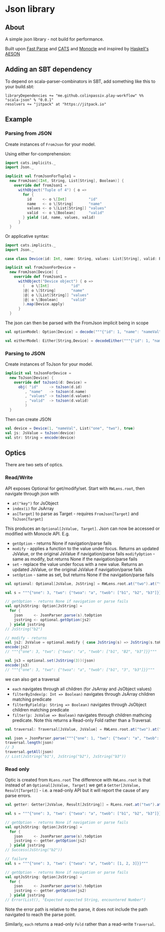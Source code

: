 # Json library

## About

A simple json library - not build for performance.

Built upon [Fast Parse](http://www.lihaoyi.com/fastparse/)
and [CATS](https://github.com/typelevel/cats)
and [Monocle](https://github.com/julien-truffaut/Monocle)
and inspired by [Haskell's AESON](https://hackage.haskell.org/package/aeson)

## Adding an SBT dependency

To depend on scala-parser-combinators in SBT, add something like this to your build.sbt:

```
libraryDependencies += "me.github.colinpassiv.play-workflow" %% "scala-json" % "0.0.1"
resolvers += "jitpack" at "https://jitpack.io"
```
## Example

### Parsing from JSON

Create instances of `FromJson` for your model.

Using either for-comprehension:

```scala
import cats.implicits._
import Json._

implicit val fromJsonForTuple1 =
  new FromJson[(Int, String, List[String], Boolean)] {
    override def fromJson1 =
      withObject("Tuple of 4") { o =>
        for {
          id     <- o \[Int]          "id"
          name   <- o \[String]       "name"
          values <- o \[List[String]] "values"
          valid  <- o \[Boolean]      "valid"
        } yield (id, name, values, valid)
      }
  }
```

Or applicative syntax:

```scala
import cats.implicits._
import Json._

case class Device(id: Int, name: String, values: List[String], valid: Boolean)

implicit val fromJsonForDevice =
  new FromJson[Device] {
    override def fromJson1 =
      withObject("Device object") { o =>
        (   o \[Int]          "id"
        |@| o \[String]       "name"
        |@| o \[List[String]] "values"
        |@| o \[Boolean]      "valid"
        ).map(Device.apply)
      }
  }
```

The json can then be parsed with the FromJson implicit being in scope

```scala
val optionModel: Option[Device] = decode("""{"id": 1, "name": "nameVal", "values": ["one", "two"], "valid": true}""")

val eitherModel: Either[String,Device] = decodeEither("""{"id": 1, "name": "nameVal", "values": ["one", "two"], "valid": true}""")
```

### Parsing to JSON

Create instances of ToJson for your model.

```scala
implicit val toJsonForDevice =
  new ToJson[Device] {
    override def toJson1(d: Device) =
      obj( "id"     -> toJson(d.id)
         , "name"   -> toJson(d.name)
         , "values" -> toJson(d.values)
         , "valid"  -> toJson(d.valid)
         )
  }
```

Then can create JSON

```scala
val device = Device(1, "nameVal", List("one", "two"), true)
val js: JsValue = toJson(device)
val str: String = encode(device)
```


## Optics

There are two sets of optics.

### Read/Write

API exposes Optional for get/modify/set.
Start with ```RWLens.root```, then navigate through json with
- `at("key")` for JsObject
- `index(i)` for JsArray
- `as[Target]` to parse as Target - requires `FromJson[Target]` and `ToJson[Target]`

This produces an `Optional[JsValue, Target]`. Json can now be accessed or modified with Monocle API. E.g.
- `getOption` - returns None if navigation/parse fails
- `modify` - applies a function to the value under focus. Returns an updated JsValue, or the original JsValue if navigation/parse fails
  `modifyOption` - same as modify, but returns None if the navigation/parse fails
- `set` - replace the value under focus with a new value. Returns an updated JsValue, or the original JsValue if navigation/parse fails
- `setOption` - same as set, but returns None if the navigation/parse fails

```scala
val optional: Optional[JsValue, JsString] = RWLens.root.at("two").at("twob").index(1).as[JsString]

val s = """{"one": 3, "two": {"twoa": "a", "twob": ["b1", "b2", "b3"]}}"""

// getOption - returns None if navigation or parse fails
val optJsString: Option[JsString] =
  for {
    json     <- JsonParser.parse(s).toOption
    jsstring <- optional.getOption(js2)
  } yield jsstring
// JsString("b2")

// modify - returns
val js2: JsValue = optional.modify { case JsString(s) => JsString(s.toUpper) }(json)
encode(js2)
// """{"one": 3, "two": {"twoa": "a", "twob": ["b1", "B2", "b3"]}}"""

val js3 = optional.set(JsString(3))(json)
encode(js3)
// """{"one": 3, "two": {"twoa": "a", "twob": ["b1", "3", "b3"]}}"""
```

we can also get a traversal
- `each` navigates through all children (for JsArray and JsObject values)
- `filterByIndex(p: Int => Boolean)` navigates through JsArray children matching predicate
- `filterByField(p: String => Boolean)` navigates through JsObject children matching predicate
- `filter(p: JsValue => Boolean)` navigates through children mathcing predicate. Note this returns a Read-only Fold rather than a Traversal.

```scala
val traversal: Traversal[JsValue, JsValue] = RWLens.root.at("two").at("twob").each

val json = JsonParser.parse("""{"one": 1, "two": {"twoa": "a", "twob": ["b1", "b2", "b3"]}}""").toOption.getOrElse(sys.error("Failed to parse json"))
traversal.length(json)
// 3
traversal.getAll(json)
// List(JsString("b1"), JsString("b2"), JsString("b3"))
```

### Read only

Optic is created from `RLens.root`
The difference with `RWLens.root` is that instead of an `Optional[JsValue, Target]` we get a `Getter[JsValue, Result[Target]]` - i.e. a read-only API but it will report the cause of any parse errors.

```scala
val getter: Getter[JsValue, Result[JsString]] = RLens.root.at("two").at("twob").index(1).as[JsString]

val s = """{"one": 3, "two": {"twoa": "a", "twob": ["b1", "b2", "b3"]}}"""

// getOption - returns None if navigation or parse fails
val optJsString: Option[JsString] =
  for {
    json     <- JsonParser.parse(s).toOption
    jsstring <- getter.getOption(js2)
  } yield jsstring
// Success(JsString("b2"))

// failure
val s = """{"one": 3, "two": {"twoa": "a", "twob": [1, 2, 3]}}"""

// getOption - returns None if navigation or parse fails
val optJsString: Option[JsString] =
  for {
    json     <- JsonParser.parse(s).toOption
    jsstring <- getter.getOption(js2)
  } yield jsstring
// Error(List(), "Expected expected String, encountered Number")
```

Note the error path is relative to the parse, it does not include the path navigated to reach the parse point.

Similarly, `each` returns a read-only `Fold` rather than a read-write `Traversal`.
